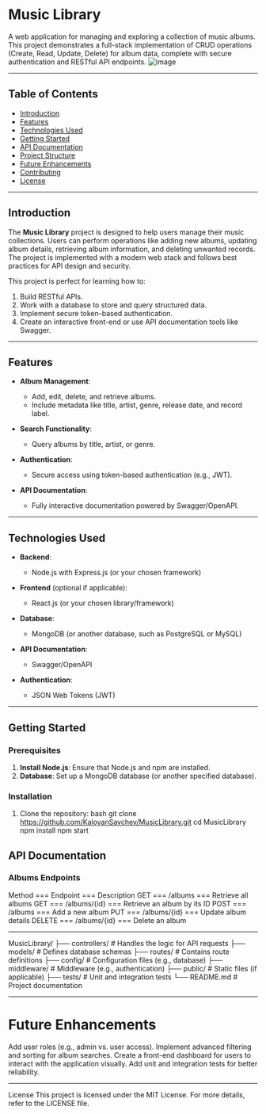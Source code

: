 # Music Library

A web application for managing and exploring a collection of music albums. This project demonstrates a full-stack implementation of CRUD operations (Create, Read, Update, Delete) for album data, complete with secure authentication and RESTful API endpoints.
![image](https://github.com/user-attachments/assets/3a719fdd-f56a-4653-b7e3-8e7ad773fd45)

---

## Table of Contents
- [Introduction](#introduction)
- [Features](#features)
- [Technologies Used](#technologies-used)
- [Getting Started](#getting-started)
- [API Documentation](#api-documentation)
- [Project Structure](#project-structure)
- [Future Enhancements](#future-enhancements)
- [Contributing](#contributing)
- [License](#license)

---

## Introduction

The **Music Library** project is designed to help users manage their music collections. Users can perform operations like adding new albums, updating album details, retrieving album information, and deleting unwanted records. The project is implemented with a modern web stack and follows best practices for API design and security.

This project is perfect for learning how to:
1. Build RESTful APIs.
2. Work with a database to store and query structured data.
3. Implement secure token-based authentication.
4. Create an interactive front-end or use API documentation tools like Swagger.

---

## Features

- **Album Management**:
  - Add, edit, delete, and retrieve albums.
  - Include metadata like title, artist, genre, release date, and record label.
  
- **Search Functionality**:
  - Query albums by title, artist, or genre.
  
- **Authentication**:
  - Secure access using token-based authentication (e.g., JWT).
  
- **API Documentation**:
  - Fully interactive documentation powered by Swagger/OpenAPI.

---

## Technologies Used

- **Backend**:
  - Node.js with Express.js (or your chosen framework)
  
- **Frontend** (optional if applicable):
  - React.js (or your chosen library/framework)
  
- **Database**:
  - MongoDB (or another database, such as PostgreSQL or MySQL)
  
- **API Documentation**:
  - Swagger/OpenAPI
  
- **Authentication**:
  - JSON Web Tokens (JWT)

---

## Getting Started

### Prerequisites
1. **Install Node.js**: Ensure that Node.js and npm are installed.
2. **Database**: Set up a MongoDB database (or another specified database).

### Installation
1. Clone the repository:
    bash
    git clone https://github.com/KaloyanSavchev/MusicLibrary.git
    cd MusicLibrary
    npm install
    npm start

## API Documentation
### Albums Endpoints
Method === Endpoint === Description
GET === /albums === Retrieve all albums
GET	=== /albums/{id} === Retrieve an album by its ID
POST === /albums === Add a new album
PUT === /albums/{id} === Update album details
DELETE === /albums/{id}	=== Delete an album

--- 

MusicLibrary/
├── controllers/        # Handles the logic for API requests
├── models/             # Defines database schemas
├── routes/             # Contains route definitions
├── config/             # Configuration files (e.g., database)
├── middleware/         # Middleware (e.g., authentication)
├── public/             # Static files (if applicable)
├── tests/              # Unit and integration tests
└── README.md           # Project documentation

---

# Future Enhancements
Add user roles (e.g., admin vs. user access).
Implement advanced filtering and sorting for album searches.
Create a front-end dashboard for users to interact with the application visually.
Add unit and integration tests for better reliability.

---

License
This project is licensed under the MIT License. For more details, refer to the LICENSE file.
